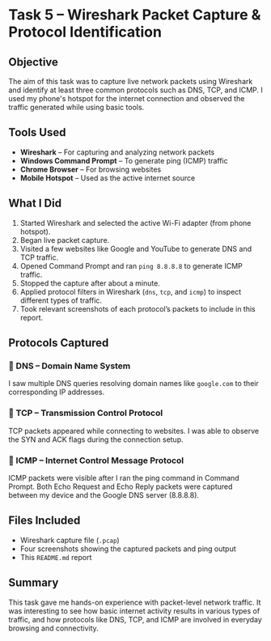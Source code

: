 #  Task 5 – Wireshark Packet Capture & Protocol Identification

##  Objective
The aim of this task was to capture live network packets using Wireshark and identify at least three common protocols such as DNS, TCP, and ICMP. I used my phone's hotspot for the internet connection and observed the traffic generated while using basic tools.

##  Tools Used
- **Wireshark** – For capturing and analyzing network packets
- **Windows Command Prompt** – To generate ping (ICMP) traffic
- **Chrome Browser** – For browsing websites
- **Mobile Hotspot** – Used as the active internet source

##  What I Did

1. Started Wireshark and selected the active Wi-Fi adapter (from phone hotspot).
2. Began live packet capture.
3. Visited a few websites like Google and YouTube to generate DNS and TCP traffic.
4. Opened Command Prompt and ran `ping 8.8.8.8` to generate ICMP traffic.
5. Stopped the capture after about a minute.
6. Applied protocol filters in Wireshark (`dns`, `tcp`, and `icmp`) to inspect different types of traffic.
7. Took relevant screenshots of each protocol’s packets to include in this report.

##  Protocols Captured

### 🔹 DNS – Domain Name System
I saw multiple DNS queries resolving domain names like `google.com` to their corresponding IP addresses.

### 🔹 TCP – Transmission Control Protocol
TCP packets appeared while connecting to websites. I was able to observe the SYN and ACK flags during the connection setup.

### 🔹 ICMP – Internet Control Message Protocol
ICMP packets were visible after I ran the ping command in Command Prompt. Both Echo Request and Echo Reply packets were captured between my device and the Google DNS server (8.8.8.8).

## Files Included
- Wireshark capture file (`.pcap`)
- Four screenshots showing the captured packets and ping output
- This `README.md` report

##  Summary
This task gave me hands-on experience with packet-level network traffic. It was interesting to see how basic internet activity results in various types of traffic, and how protocols like DNS, TCP, and ICMP are involved in everyday browsing and connectivity.

